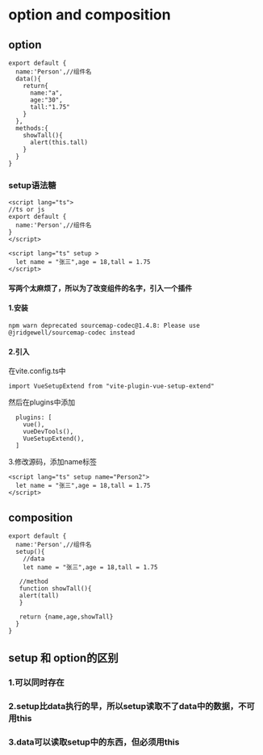 # option and composition
##  option
```
export default {
  name:'Person',//组件名
  data(){
    return{
      name:"a",
      age:"30",
      tall:"1.75"
    }
  },
  methods:{
    showTall(){
      alert(this.tall)
    }
  }
}
```

### setup语法糖
```
<script lang="ts">
//ts or js
export default {
  name:'Person',//组件名
}
</script>

<script lang="ts" setup >
  let name = "张三",age = 18,tall = 1.75
</script>

```
#### 写两个太麻烦了，所以为了改变组件的名字，引入一个插件
#### 1.安装
````
npm warn deprecated sourcemap-codec@1.4.8: Please use @jridgewell/sourcemap-codec instead
````
#### 2.引入
在vite.config.ts中
````
import VueSetupExtend from "vite-plugin-vue-setup-extend"
````
然后在plugins中添加
````
  plugins: [
    vue(),
    vueDevTools(),
    VueSetupExtend(),
  ]
````
3.修改源码，添加name标签
````
<script lang="ts" setup name="Person2">
  let name = "张三",age = 18,tall = 1.75
</script>
````

## composition
```
export default {
  name:'Person',//组件名
  setup(){
    //data
    let name = "张三",age = 18,tall = 1.75

   //method
   function showTall(){
   alert(tall)
   }

   return {name,age,showTall}
  }
}
```
## setup 和 option的区别
### 1.可以同时存在
### 2.setup比data执行的早，所以setup读取不了data中的数据，不可用this
### 3.data可以读取setup中的东西，但必须用this